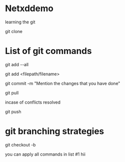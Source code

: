 # Netxddemo
learning the git

git clone <repository>

# List of git commands

git add --all

git add <filepath/filename>

git commit -m "Mention the changes that you have done"

git pull

incase of conflicts resolved

git push

# git branching strategies

git checkout -b <branch name>

you can apply all commands in list #1
hii
